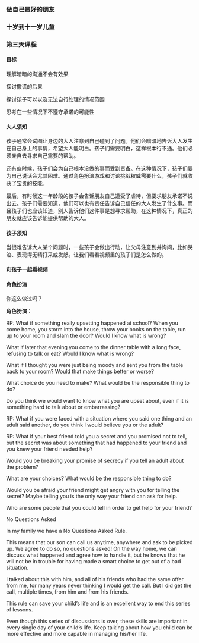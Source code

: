 ### 做自己最好的朋友

### 十岁到十一岁儿童

### 第三天课程

#### 目标

理解暗暗的沟通不会有效果

探讨撒谎的后果

探讨孩子可以以及无法自行处理的情况范围

思考在一些情况下不遵守承诺的可能性

#### 大人须知

孩子通常会试图让身边的大人注意到自己碰到了问题。他们会暗暗地告诉大人发生在自己身上的事情，希望大人能明白。孩子们需要明白，这样根本行不通。他们必须亲自去寻求自己需要的帮助。

还有些时候，孩子们会为自己根本没做的事而受到责备。在这种情况下，孩子们要为自己说话会尤其困难。通过角色扮演游戏和讨论挑战权威需要什么，孩子们就收获了宝贵的技能。

最后，有时候这一年龄段的孩子会告诉朋友自己遭受了虐待，但要求朋友承诺不说出去。孩子们需要知道，他们可以也有责任告诉自己信任的大人发生了什么事。而且孩子们也应该知道，别人告诉他们这件事是想寻求帮助，在这种情况下，真正的朋友就应该告诉能提供帮助的大人。

#### 孩子须知

当很难告诉大人某个问题时，一些孩子会做出行动，让父母注意到并询问，比如哭泣、表现得无精打采或发怒。让我们看看视频里的孩子们是怎么做的。

#### 和孩子一起看视频

#### 角色扮演

你这么做过吗？

**角色扮演**：

RP: What if something really upsetting happened at school? When you come home, you storm into the house, throw your books on the table, run up to your room and slam the door? Would I know what is wrong?

What if later that evening you come to the dinner table with a long face, refusing to talk or eat? Would I know what is wrong?

What if I thought you were just being moody and sent you from the table back to your room? Would that make things better or worse?

What choice do you need to make? What would be the responsible thing to do?

Do you think we would want to know what you are upset about, even if it is something hard to talk about or embarrassing?

RP: What if you were faced with a situation where you said one thing and an adult said another, do you think I would believe you or the adult?

RP: What if your best friend told you a secret and you promised not to tell, but the secret was about something that had happened to your friend and you knew your friend needed help?

Would you be breaking your promise of secrecy if you tell an adult about the problem?

What are your choices? What would be the responsible thing to do?

Would you be afraid your friend might get angry with you for telling the secret? Maybe telling you is the only way your friend can ask for help.

Who are some people that you could tell in order to get help for your friend?

No Questions Asked

In my family we have a No Questions Asked Rule.

This means that our son can call us anytime, anywhere and ask to be picked up. We agree to do so, no questions asked! On the way home, we can discuss what happened and agree how to handle it, but he knows that he will not be in trouble for having made a smart choice to get out of a bad situation.

I talked about this with him, and all of his friends who had the same offer from me, for many years never thinking I would get the call. But I did get the call, multiple times, from him and from his friends.

This rule can save your child’s life and is an excellent way to end this series of lessons.

Even though this series of discussions is over, these skills are important in every single day of your child’s life. Keep talking about how you child can be more effective and more capable in managing his/her life.





